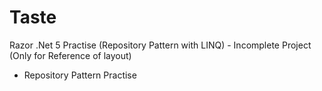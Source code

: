 # Taste
Razor .Net 5 Practise (Repository Pattern with LINQ) - Incomplete Project (Only for Reference of layout)

- Repository Pattern Practise

